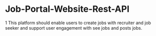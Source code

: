 # Job-Portal-Website-Rest-API
1 This platform should enable users to create jobs with recruiter and job seeker and support user engagement with see jobs and posts jobs.
